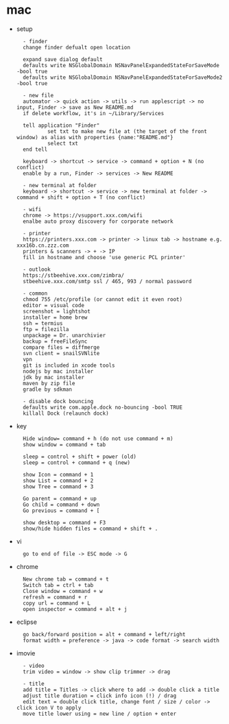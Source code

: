 # mac

- setup

        - finder
        change finder defualt open location
        
        expand save dialog default
        defaults write NSGlobalDomain NSNavPanelExpandedStateForSaveMode -bool true
        defaults write NSGlobalDomain NSNavPanelExpandedStateForSaveMode2 -bool true
        
        - new file
        automator -> quick action -> utils -> run applescript -> no input, Finder -> save as New README.md
        if delete workflow, it's in ~/Library/Services
        
        tell application "Finder"
                set txt to make new file at (the target of the front window) as alias with properties {name:"README.md"}
                select txt
        end tell
        
        keyboard -> shortcut -> service -> command + option + N (no conflict)
        enable by a run, Finder -> services -> New README

        - new terminal at folder
        keyboard -> shortcut -> service -> new terminal at folder -> command + shift + option + T (no conflict)
        
        - wifi
        chrome -> https://vsupport.xxx.com/wifi
        enalbe auto proxy discovery for corporate network
        
        - printer
        https://printers.xxx.com -> printer -> linux tab -> hostname e.g. xxx16b.cn.zzz.com
        printers & scanners -> + -> IP
        fill in hostname and choose 'use generic PCL printer'
        
        - outlook
        https://stbeehive.xxx.com/zimbra/
        stbeehive.xxx.com/smtp ssl / 465, 993 / normal password
        
        - common
        chmod 755 /etc/profile (or cannot edit it even root)
        editor = visual code
        screenshot = lightshot
        installer = home brew
        ssh = termius
        ftp = filezilla
        unpackage = Dr. unarchivier
        backup = freeFileSync
        compare files = diffmerge
        svn client = snailSVNlite
        vpn
        git is included in xcode tools
        nodejs by mac installer
        jdk by mac installer
        maven by zip file
        gradle by sdkman
        
        - disable dock bouncing
        defaults write com.apple.dock no-bouncing -bool TRUE
        killall Dock (relaunch dock)
        
        
- key

        Hide window= command + h (do not use command + m)
        show window = command + tab

        sleep = control + shift + power (old)
        sleep = control + command + q (new)

        show Icon = command + 1
        show List = command + 2
        show Tree = command + 3

        Go parent = command + up
        Go child = command + down
        Go previous = command + [

        show desktop = command + F3
        show/hide hidden files = command + shift + .

- vi

        go to end of file -> ESC mode -> G

- chrome

        New chrome tab = command + t
        Switch tab = ctrl + tab
        Close window = command + w
        refresh = command + r
        copy url = command + L
        open inspector = command + alt + j

- eclipse

        go back/forward position = alt + command + left/right
        format width = preference -> java -> code format -> search width
        
- imovie

        - video
        trim video = window -> show clip trimmer -> drag

        - title
        add title = Titles -> click where to add -> double click a title
        adjust title duration = click info icon (!) / drag
        edit text = double click title, change font / size / color -> click icon V to apply
        move title lower using = new line / option + enter


